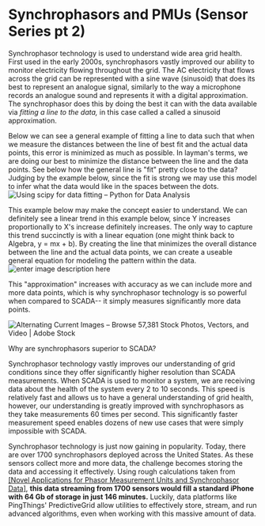 
# Synchrophasors and PMUs (Sensor Series pt 2)

Synchrophasor technology is used to understand wide area grid health. First used in the early 2000s, synchrophasors vastly improved our ability to monitor electricity flowing throughout the grid. The AC electricity that flows across the grid can be represented with a sine wave (sinusoid) that does its best to represent an analogue signal, similarly to the way a microphone records an analogue sound and represents it with a digital approximation. The synchrophasor does this by doing the best it can with the data available via *fitting a line to the data,* in this case called a called a sinusoid approximation. 

Below we can see a general example of fitting a line to data such that when we measure the distances between the line of best fit and the actual data points, this error is minimized as much as possible. In layman's terms, we are doing our best to minimize the distance between the line and the data points. See below how the general line is "fit" pretty close to the data? Judging by the example below, since the fit is strong we may use this model to infer what the data would like in the spaces between the dots.
![Using scipy for data fitting – Python for Data Analysis](https://education.molssi.org/python-data-analysis/fig/03-gauss_fit.png)


This example below may make the concept easier to understand. We can definitely see a linear trend in this example below, since Y increases proportionally to X's increase definitely increases. The only way to capture this trend succinctly is with a linear equation (one might think back to Algebra, y = mx + b). By creating the line that minimizes the overall distance between the line and the actual data points,  we can create a useable general equation for modeling the pattern within the data. 
![enter image description here](https://plotly.github.io/static/images/video-linear-regression-or-lines-of-best-fit/thum-video-linear-regression-or-lines-of-best-fit.png)

This "approximation" increases with accuracy as we can include more and more data points, which is why synchrophasor technology is so powerful when compared to SCADA-- it simply measures significantly more data points.


![Alternating Current Images – Browse 57,381 Stock Photos, Vectors, and Video  | Adobe Stock](https://t4.ftcdn.net/jpg/00/06/85/37/360_F_6853714_Tj7WX8w1fgLSwSQ5A7Gk1L6ze3Fsp628.jpg)



Why are synchrophasors superior to SCADA?

Synchrophasor technology vastly improves our understanding of grid conditions since they offer significantly higher resolution than SCADA measurements. When SCADA is used to monitor a system, we are receiving data about the health of the system every 2 to 10 seconds. This speed is relatively fast and allows us to have a general understanding of grid health, however, our understanding is greatly improved with synchrophasors as they take measurements 60 times per second. This significantly faster measurement speed enables dozens of new use cases that were simply impossible with SCADA. 

Synchrophasor technology is just now gaining in popularity. Today, there are over 1700 synchrophasors deployed across the United States. As these sensors collect more and more data, the challenge becomes storing the data and accessing it effectively. Using rough calculations taken from[ \[Novel Applications for Phasor Measurement Units and Synchrophasor Data\]](https://trace.tennessee.edu/cgi/viewcontent.cgi?article=2871&context=utk_gradthes), **this data streaming from 1700 sensors would fill a  standard iPhone with 64 Gb of storage in just 146 minutes.** Luckily,  data platforms like PingThings' PredictiveGrid allow utilities to effectively store, stream, and run advanced algorithms, even when working with this massive amount of data. 

